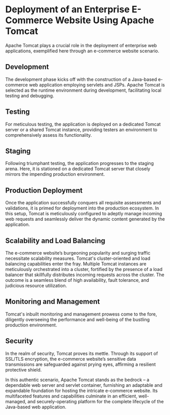 # Deployment of an Enterprise E-Commerce Website Using Apache Tomcat

Apache Tomcat plays a crucial role in the deployment of enterprise web applications, exemplified here through an e-commerce website scenario.

## Development

The development phase kicks off with the construction of a Java-based e-commerce web application employing servlets and JSPs. Apache Tomcat is selected as the runtime environment during development, facilitating local testing and debugging.

## Testing

For meticulous testing, the application is deployed on a dedicated Tomcat server or a shared Tomcat instance, providing testers an environment to comprehensively assess its functionality.

## Staging

Following triumphant testing, the application progresses to the staging arena. Here, it is stationed on a dedicated Tomcat server that closely mirrors the impending production environment.

## Production Deployment

Once the application successfully conquers all requisite assessments and validations, it is primed for deployment into the production ecosystem. In this setup, Tomcat is meticulously configured to adeptly manage incoming web requests and seamlessly deliver the dynamic content generated by the application.

## Scalability and Load Balancing

The e-commerce website’s burgeoning popularity and surging traffic necessitate scalability measures. Tomcat's cluster-oriented and load balancing capabilities enter the fray. Multiple Tomcat instances are meticulously orchestrated into a cluster, fortified by the presence of a load balancer that skillfully distributes incoming requests across the cluster. The outcome is a seamless blend of high availability, fault tolerance, and judicious resource utilization.

## Monitoring and Management

Tomcat's inbuilt monitoring and management prowess come to the fore, diligently overseeing the performance and well-being of the bustling production environment.

## Security

In the realm of security, Tomcat proves its mettle. Through its support of SSL/TLS encryption, the e-commerce website’s sensitive data transmissions are safeguarded against prying eyes, affirming a resilient protective shield.

In this authentic scenario, Apache Tomcat stands as the bedrock – a dependable web server and servlet container, furnishing an adaptable and expandable foundation for hosting the intricate e-commerce website. Its multifaceted features and capabilities culminate in an efficient, well-managed, and securely-operating platform for the complete lifecycle of the Java-based web application.

